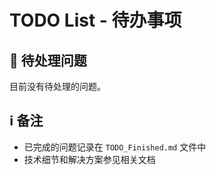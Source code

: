 # TODO List - 待办事项

## 🔄 待处理问题

目前没有待处理的问题。

## ℹ️ 备注
- 已完成的问题记录在 `TODO_Finished.md` 文件中
- 技术细节和解决方案参见相关文档